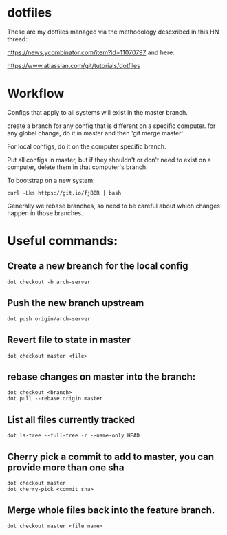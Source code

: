 # dotfiles

These are my dotfiles managed via the methodology descxribed in this HN thread: 

https://news.ycombinator.com/item?id=11070797
and here:

https://www.atlassian.com/git/tutorials/dotfiles

# Workflow

Configs that apply to all systems will exist in the master branch.

create a branch for any config that is different on a specific computer.
for any global change, do it in master and then 'git merge master'

For local configs, do it on the computer specific branch.

Put all configs in master, but if they shouldn't or don't need
to exist on a computer, delete them in that computer's branch.

To bootstrap on a new system:

    curl -Lks https://git.io/fjB0R | bash

Generally we rebase branches, so need to be careful about which changes
happen in those branches. 

# Useful commands:

## Create a new breanch for the local config
    dot checkout -b arch-server

## Push the new branch upstream
    dot push origin/arch-server

## Revert file to state in master
    dot checkout master <file>

## rebase changes on master into the branch:
    dot checkout <branch> 
    dot pull --rebase origin master

## List all files currently tracked
    dot ls-tree --full-tree -r --name-only HEAD

## Cherry pick a commit to add to master, you can provide more than one sha
    dot checkout master
    dot cherry-pick <commit sha>

## Merge whole files back into the feature branch.
    dot checkout master <file name>
